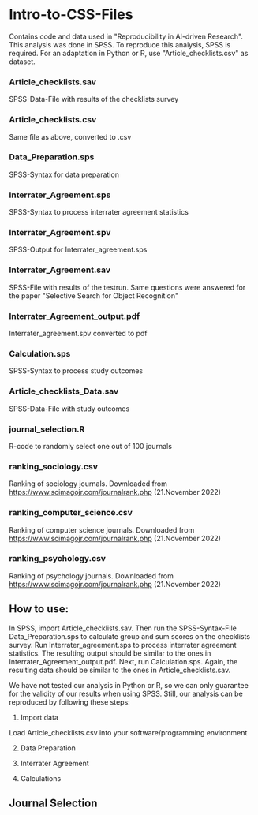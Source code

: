 # Intro-to-CSS-Files
Contains code and data used in "Reproducibility in AI-driven Research". This analysis was done in SPSS. To reproduce this analysis, SPSS is required. For an adaptation in Python or R, use "Article_checklists.csv" as dataset. 


### Article_checklists.sav
SPSS-Data-File with results of the checklists survey

### Article_checklists.csv
Same file as above, converted to .csv

### Data_Preparation.sps
SPSS-Syntax for data preparation 

### Interrater_Agreement.sps
SPSS-Syntax to process interrater agreement statistics 

### Interrater_Agreement.spv
SPSS-Output for Interrater_agreement.sps

### Interrater_Agreement.sav
SPSS-File with results of the testrun. Same questions were answered for the paper "Selective Search for Object Recognition" 

### Interrater_Agreement_output.pdf
Interrater_agreement.spv converted to pdf

### Calculation.sps
SPSS-Syntax to process study outcomes

### Article_checklists_Data.sav
SPSS-Data-File with study outcomes

### journal_selection.R 
R-code to randomly select one out of 100 journals

### ranking_sociology.csv
Ranking of sociology journals. Downloaded from https://www.scimagojr.com/journalrank.php (21.November 2022)

### ranking_computer_science.csv
Ranking of computer science journals. Downloaded from https://www.scimagojr.com/journalrank.php (21.November 2022)

### ranking_psychology.csv
Ranking of psychology journals. Downloaded from https://www.scimagojr.com/journalrank.php (21.November 2022)

## How to use:

In SPSS, import Article_checklists.sav. Then run the SPSS-Syntax-File Data_Preparation.sps to calculate group and sum scores on the checklists survey. Run Interrater_agreement.sps to process interrater agreement statistics. The resulting output should be similar to the ones in Interrater_Agreement_output.pdf. Next, run Calculation.sps. Again, the resulting data should be similar to the ones in Article_checklists.sav.

We have not tested our analysis in Python or R, so we can only guarantee for the validity of our results when using SPSS. Still, our analysis can be reproduced by following these steps:

1. Import data

Load Article_checklists.csv into your software/programming environment

2. Data Preparation



3. Interrater Agreement

4. Calculations

## Journal Selection
